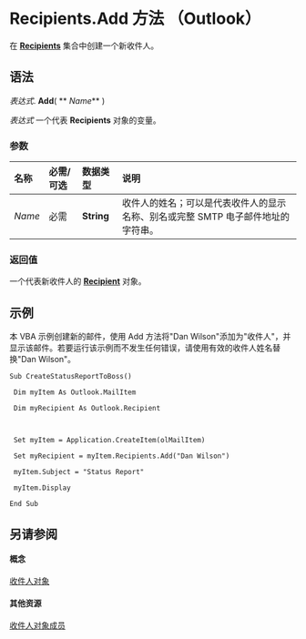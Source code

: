 
# Recipients.Add 方法 （Outlook）

在  **[Recipients](774f56b7-4de8-9584-60cd-4fbf361f4c85.md)** 集合中创建一个新收件人。


## 语法

 _表达式_. **Add**( ** _Name_** )

 _表达式_ 一个代表 **Recipients** 对象的变量。


### 参数



|**名称**|**必需/可选**|**数据类型**|**说明**|
|:-----|:-----|:-----|:-----|
| _Name_|必需|**String**|收件人的姓名；可以是代表收件人的显示名称、别名或完整 SMTP 电子邮件地址的字符串。|

### 返回值

一个代表新收件人的  **[Recipient](8cee4d79-ec55-52a4-710b-6456944ca86d.md)** 对象。


## 示例

本 VBA 示例创建新的邮件，使用 Add 方法将"Dan Wilson"添加为"收件人"，并显示该邮件。若要运行该示例而不发生任何错误，请使用有效的收件人姓名替换"Dan Wilson"。


```
Sub CreateStatusReportToBoss() 
 
 Dim myItem As Outlook.MailItem 
 
 Dim myRecipient As Outlook.Recipient 
 
 
 
 Set myItem = Application.CreateItem(olMailItem) 
 
 Set myRecipient = myItem.Recipients.Add("Dan Wilson") 
 
 myItem.Subject = "Status Report" 
 
 myItem.Display 
 
End Sub
```


## 另请参阅


#### 概念


[收件人对象](774f56b7-4de8-9584-60cd-4fbf361f4c85.md)
#### 其他资源


[收件人对象成员](958f9e6d-c499-4c19-0550-02506998b125.md)